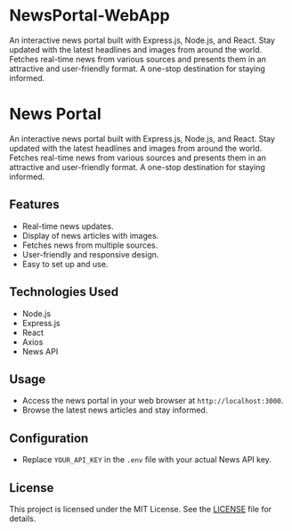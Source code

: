 # NewsPortal-WebApp
An interactive news portal built with Express.js, Node.js, and React. Stay updated with the latest headlines and images from around the world. Fetches real-time news from various sources and presents them in an attractive and user-friendly format. A one-stop destination for staying informed.

# News Portal

An interactive news portal built with Express.js, Node.js, and React. Stay updated with the latest headlines and images from around the world. Fetches real-time news from various sources and presents them in an attractive and user-friendly format. A one-stop destination for staying informed.

## Features

- Real-time news updates.
- Display of news articles with images.
- Fetches news from multiple sources.
- User-friendly and responsive design.
- Easy to set up and use.

## Technologies Used

- Node.js
- Express.js
- React
- Axios
- News API

## Usage

- Access the news portal in your web browser at `http://localhost:3000`.
- Browse the latest news articles and stay informed.

## Configuration

- Replace `YOUR_API_KEY` in the `.env` file with your actual News API key.

## License

This project is licensed under the MIT License. See the [LICENSE](LICENSE) file for details.
